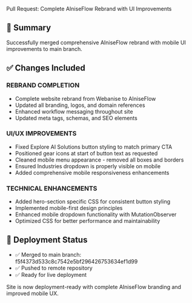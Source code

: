 Pull Request: Complete AIniseFlow Rebrand with UI Improvements

## 🎯 Summary
Successfully merged comprehensive AIniseFlow rebrand with mobile UI improvements to main branch.

## ✅ Changes Included

### REBRAND COMPLETION
- Complete website rebrand from Webanise to AIniseFlow
- Updated all branding, logos, and domain references  
- Enhanced workflow messaging throughout site
- Updated meta tags, schemas, and SEO elements

### UI/UX IMPROVEMENTS  
- Fixed Explore AI Solutions button styling to match primary CTA
- Positioned gear icons at start of button text as requested
- Cleaned mobile menu appearance - removed all boxes and borders
- Ensured Industries dropdown is properly visible on mobile
- Added comprehensive mobile responsiveness enhancements

### TECHNICAL ENHANCEMENTS
- Added hero-section specific CSS for consistent button styling
- Implemented mobile-first design principles
- Enhanced mobile dropdown functionality with MutationObserver
- Optimized CSS for better performance and maintainability

## 🚀 Deployment Status
- ✅ Merged to main branch: f5f4373d533c8c7542e5bf296426753634ef1d99
- ✅ Pushed to remote repository  
- ✅ Ready for live deployment

Site is now deployment-ready with complete AIniseFlow branding and improved mobile UX.

